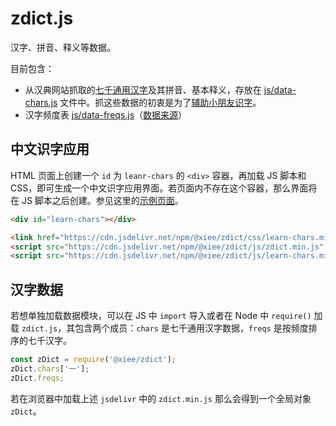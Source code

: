 # zdict.js

汉字、拼音、释义等数据。

目前包含：

-   从汉典网站抓取的[七千通用汉字](https://www.zdic.net/zd/zb/ty/)及其拼音、基本释义，存放在
    [js/data-chars.js](js/data-chars.js)
    文件中。抓这些数据的初衷是为了[辅助小朋友识字](https://yihui.org/cn/kids/2021/02/chars/)。
-   汉字频度表
    [js/data-freqs.js](js/data-freqs.js)（[数据来源](https://web.archive.org/web/20120711003705/http://onlinechinese2u.com/blog/wp-content/uploads/2012/04/LEGOO-MANDARIN-%E6%B1%89%E5%AD%97%E9%A2%91%E5%BA%A6%E8%A1%A8%E7%BB%9F%E8%AE%A1.pdf)）

## 中文识字应用

HTML 页面上创建一个 `id` 为 `leanr-chars` 的 `<div>` 容器，再加载 JS 脚本和
CSS，即可生成一个中文识字应用界面。若页面内不存在这个容器，那么界面将在 JS
脚本之后创建。参见这里的[示例页面](https://yihui.org/cn/kids/2021/02/chars/)。

``` html
<div id="learn-chars"></div>

<link href="https://cdn.jsdelivr.net/npm/@xiee/zdict/css/learn-chars.min.css" rel="stylesheet"></link>
<script src="https://cdn.jsdelivr.net/npm/@xiee/zdict/js/zdict.min.js" defer></script>
<script src="https://cdn.jsdelivr.net/npm/@xiee/zdict/js/learn-chars.min.js" defer></script>
```

## 汉字数据

若想单独加载数据模块，可以在 JS 中 `import` 导入或者在 Node 中 `require()` 加载
`zdict.js`，其包含两个成员：`chars` 是七千通用汉字数据，`freqs`
是按频度排序的七千汉字。

``` javascript
const zDict = require('@xiee/zdict');
zDict.chars['一'];
zDict.freqs;
```

若在浏览器中加载上述 `jsdelivr` 中的 `zdict.min.js` 那么会得到一个全局对象
`zDict`。
